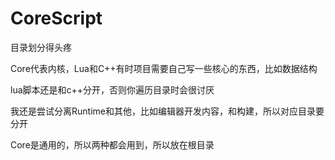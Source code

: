 # CoreScript

目录划分得头疼

Core代表内核，Lua和C++有时项目需要自己写一些核心的东西，比如数据结构

lua脚本还是和c++分开，否则你遍历目录时会很讨厌

我还是尝试分离Runtime和其他，比如编辑器开发内容，和构建，所以对应目录要分开

Core是通用的，所以两种都会用到，所以放在根目录
